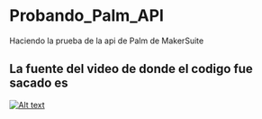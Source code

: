 # Probando_Palm_API
Haciendo la prueba de la api de Palm de MakerSuite
## La fuente del video de donde el codigo fue sacado es
[![Alt text](https://img.youtube.com/vi/zVJ6wKO6R8U/0.jpg)](https://www.youtube.com/watch?v=zVJ6wKO6R8U)
